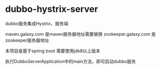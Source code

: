 # dubbo-hystrix-server
dubbo服务集成Hystrix，服务端

maven.galaxy.com 是maven服务器地址需要替换
zookeeper.galaxy.com 是zookeeper服务器地址

本项目是基于spring boot 需要使用jdk8以上版本

执行DubboServerApplication中的main方法，即可启动dubbo服务
